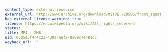 ```yaml
---
content_type: external-resource
external_url: http://www.archive.org/download/MITPE.720S06/front_squat_cross_grip-220k.mp4
has_external_license_warning: true
license: https://en.wikipedia.org/wiki/All_rights_reserved
status: ''
title: MP4 - 2MB
uid: 05d5e5f4-4c21-439a-aef2-8a09c7e481dc
wayback_url: ''
---
```


